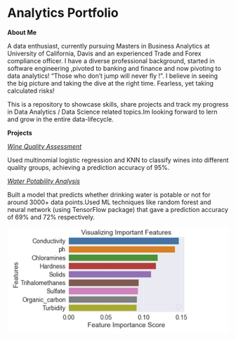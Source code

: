# Analytics Portfolio #

**About Me**

A data enthusiast, currently pursuing Masters in Business Analytics at University of California, Davis and an experienced Trade and Forex compliance officer. I have a diverse professional background, started in software engineering ,pivoted to banking and finance and now pivoting to data analytics! “Those who don’t jump will never fly !”. I believe in seeing the big picture and taking the dive at the right time. Fearless, yet taking calculated risks!

This is a repository to showcase skills, share projects and track my progress in Data Analytics / Data Science related topics.Im looking forward to lern and grow in the entire data-lifecycle.

**Projects**

[*Wine Quality Assessment*]( https://github.com/Anitha2021/Wine-Quality-Assessment/blob/main/wineQuality%20(1)-1.Rmd)

Used multinomial logistic regression and KNN to classify wines into different quality groups, achieving a prediction accuracy of 95%.

[*Water Potability Analysis*](https://github.com/Anitha2021/Water-Potability-Prediction)

Built a model that predicts whether drinking water is potable or not for around 3000+ data points.Used ML techniques like random forest and neural network (using TensorFlow package) that gave a prediction accuracy of 69% and 72% respectively.

![This is an image](https://github.com/Anitha2021/Water-Potability-Prediction/blob/main/unnamed.png)
